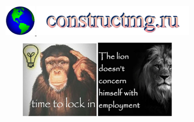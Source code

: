<div align="center">
  <a href="https://constructmg.ru">
    <img src="images/globe.gif" width="80" alt="Glob Blorg" />
    <img src="images/constructmg.png" height="80" alt="CMG WEBSITEE" />
  </a>
</div>

<br>

<div align="center">
  <img src="images/lockin.jpg" width="200" alt="Lock IN" />
  <img src="images/employment.jpg" width="200" alt="w*rk" />
</div>
